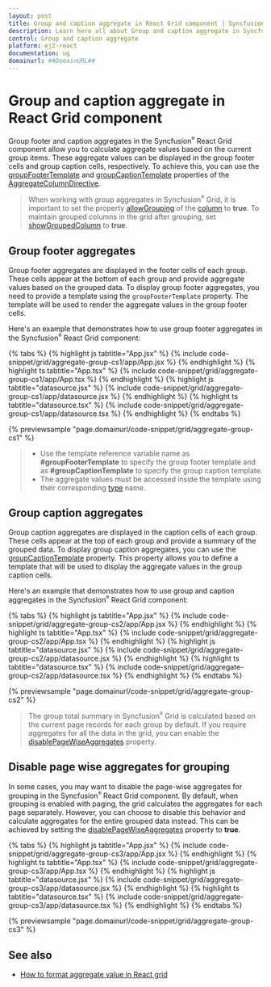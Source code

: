 ```yaml
---
layout: post
title: Group and caption aggregate in React Grid component | Syncfusion
description: Learn here all about Group and caption aggregate in Syncfusion React Grid component of Syncfusion Essential JS 2 and more.
control: Group and caption aggregate 
platform: ej2-react
documentation: ug
domainurl: ##DomainURL##
---
```


# Group and caption aggregate in React Grid component

Group footer and caption aggregates in the Syncfusion<sup style="font-size:70%">&reg;</sup> React Grid component allow you to calculate aggregate values based on the current group items. These aggregate values can be displayed in the group footer cells and group caption cells, respectively. To achieve this, you can use the [groupFooterTemplate](https://ej2.syncfusion.com/react/documentation/api/grid/aggregateColumn/#groupfootertemplate) and [groupCaptionTemplate](https://ej2.syncfusion.com/react/documentation/api/grid/aggregateColumn/#groupcaptiontemplate) properties of the [AggregateColumnDirective](https://helpej2.syncfusion.com/react/documentation/api/grid/aggregateColumn).

> When working with group aggregates in Syncfusion<sup style="font-size:70%">&reg;</sup> Grid, it is important to set the property [allowGrouping](https://helpej2.syncfusion.com/react/documentation/api/grid/column/#allowgrouping) of the [column](https://helpej2.syncfusion.com/react/documentation/api/grid/column) to **true**. 
> To maintain grouped columns in the grid after grouping, set [showGroupedColumn](https://helpej2.syncfusion.com/react/documentation/api/grid/groupSettings/#showgroupedcolumn) to **true**.

## Group footer aggregates

Group footer aggregates are displayed in the footer cells of each group. These cells appear at the bottom of each group and provide aggregate values based on the grouped data. To display group footer aggregates, you need to provide a template using the `groupFooterTemplate` property. The template will be used to render the aggregate values in the group footer cells.

Here's an example that demonstrates how to use group footer aggregates in the Syncfusion<sup style="font-size:70%">&reg;</sup> React Grid component:

{% tabs %}
{% highlight js tabtitle="App.jsx" %}
{% include code-snippet/grid/aggregate-group-cs1/app/App.jsx %}
{% endhighlight %}
{% highlight ts tabtitle="App.tsx" %}
{% include code-snippet/grid/aggregate-group-cs1/app/App.tsx %}
{% endhighlight %}
{% highlight js tabtitle="datasource.jsx" %}
{% include code-snippet/grid/aggregate-group-cs1/app/datasource.jsx %}
{% endhighlight %}
{% highlight ts tabtitle="datasource.tsx" %}
{% include code-snippet/grid/aggregate-group-cs1/app/datasource.tsx %}
{% endhighlight %}
{% endtabs %}

 {% previewsample "page.domainurl/code-snippet/grid/aggregate-group-cs1" %}

> * Use the template reference variable name as **#groupFooterTemplate** to specify the group footer template and as **#groupCaptionTemplate** to specify the group caption template.
> * The aggregate values must be accessed inside the template using their corresponding [type](https://ej2.syncfusion.com/react/documentation/api/grid/aggregateColumn/#type) name.

## Group caption aggregates

Group caption aggregates are displayed in the caption cells of each group. These cells appear at the top of each group and provide a summary of the grouped data. To display group caption aggregates, you can use the [groupCaptionTemplate](https://ej2.syncfusion.com/react/documentation/api/grid/aggregateColumn/#groupcaptiontemplate) property. This property allows you to define a template that will be used to display the aggregate values in the group caption cells.

Here's an example that demonstrates how to use group and caption aggregates in the Syncfusion<sup style="font-size:70%">&reg;</sup> React Grid component:

{% tabs %}
{% highlight js tabtitle="App.jsx" %}
{% include code-snippet/grid/aggregate-group-cs2/app/App.jsx %}
{% endhighlight %}
{% highlight ts tabtitle="App.tsx" %}
{% include code-snippet/grid/aggregate-group-cs2/app/App.tsx %}
{% endhighlight %}
{% highlight js tabtitle="datasource.jsx" %}
{% include code-snippet/grid/aggregate-group-cs2/app/datasource.jsx %}
{% endhighlight %}
{% highlight ts tabtitle="datasource.tsx" %}
{% include code-snippet/grid/aggregate-group-cs2/app/datasource.tsx %}
{% endhighlight %}
{% endtabs %}

 {% previewsample "page.domainurl/code-snippet/grid/aggregate-group-cs2" %}

> The group total summary in Syncfusion<sup style="font-size:70%">&reg;</sup> Grid is calculated based on the current page records for each group by default.
> If you require aggregates for all the data in the grid, you can enable the [disablePageWiseAggregates](https://helpej2.syncfusion.com/documentation/api/grid/groupSettings/#disablepagewiseaggregates) property.

## Disable page wise aggregates for grouping

In some cases, you may want to disable the page-wise aggregates for grouping in the Syncfusion<sup style="font-size:70%">&reg;</sup> React Grid component. By default, when grouping is enabled with paging, the grid calculates the aggregates for each page separately. However, you can choose to disable this behavior and calculate aggregates for the entire grouped data instead. This can be achieved by setting the [disablePageWiseAggregates](https://helpej2.syncfusion.com/documentation/api/grid/groupSettings/#disablepagewiseaggregates) property to **true**.

{% tabs %}
{% highlight js tabtitle="App.jsx" %}
{% include code-snippet/grid/aggregate-group-cs3/app/App.jsx %}
{% endhighlight %}
{% highlight ts tabtitle="App.tsx" %}
{% include code-snippet/grid/aggregate-group-cs3/app/App.tsx %}
{% endhighlight %}
{% highlight js tabtitle="datasource.jsx" %}
{% include code-snippet/grid/aggregate-group-cs3/app/datasource.jsx %}
{% endhighlight %}
{% highlight ts tabtitle="datasource.tsx" %}
{% include code-snippet/grid/aggregate-group-cs3/app/datasource.tsx %}
{% endhighlight %}
{% endtabs %}

 {% previewsample "page.domainurl/code-snippet/grid/aggregate-group-cs3" %}

## See also

* [How to format aggregate value in React grid](footer-aggregate.md#format-the-aggregate-value)